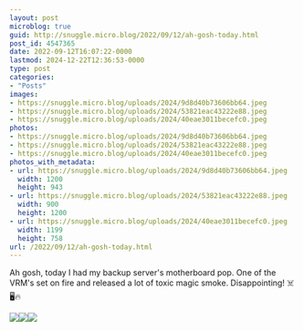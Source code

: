```yaml
---
layout: post
microblog: true
guid: http://snuggle.micro.blog/2022/09/12/ah-gosh-today.html
post_id: 4547365
date: 2022-09-12T16:07:22-0000
lastmod: 2024-12-22T12:36:53-0000
type: post
categories:
- "Posts"
images:
- https://snuggle.micro.blog/uploads/2024/9d8d40b73606bb64.jpeg
- https://snuggle.micro.blog/uploads/2024/53821eac43222e88.jpeg
- https://snuggle.micro.blog/uploads/2024/40eae3011becefc0.jpeg
photos:
- https://snuggle.micro.blog/uploads/2024/9d8d40b73606bb64.jpeg
- https://snuggle.micro.blog/uploads/2024/53821eac43222e88.jpeg
- https://snuggle.micro.blog/uploads/2024/40eae3011becefc0.jpeg
photos_with_metadata:
- url: https://snuggle.micro.blog/uploads/2024/9d8d40b73606bb64.jpeg
  width: 1200
  height: 943
- url: https://snuggle.micro.blog/uploads/2024/53821eac43222e88.jpeg
  width: 900
  height: 1200
- url: https://snuggle.micro.blog/uploads/2024/40eae3011becefc0.jpeg
  width: 1199
  height: 758
url: /2022/09/12/ah-gosh-today.html
---
```

<p>Ah gosh, today I had my backup server&#39;s motherboard pop. One of the VRM&#39;s set on fire and released a lot of toxic magic smoke. Disappointing! ☠️🖥️🔥</p>

<img src="uploads/2024/9d8d40b73606bb64.jpeg"><img src="uploads/2024/53821eac43222e88.jpeg"><img src="uploads/2024/40eae3011becefc0.jpeg">
